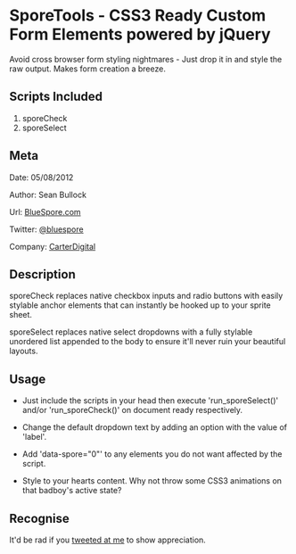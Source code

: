 SporeTools - CSS3 Ready Custom Form Elements powered by jQuery
==============================================================
Avoid cross browser form styling nightmares - Just drop it in and style the raw output. Makes form creation a breeze.



Scripts Included
----------        
1. sporeCheck 
2. sporeSelect



Meta
----------
Date:			05/08/2012

Author:			Sean Bullock

Url:			[BlueSpore.com](http://bluespore.com)               

Twitter:		[@bluespore](http://twitter.com/bluespore)

Company:		[CarterDigital](http://carterdigital.com.au/)



Description
----------
sporeCheck replaces native checkbox inputs and radio buttons with easily stylable anchor elements that can instantly be hooked up to your sprite sheet.


sporeSelect replaces native select dropdowns with a fully stylable unordered list appended to the body to ensure it'll never ruin your beautiful layouts.



Usage
----------
* Just include the scripts in your head then execute 'run_sporeSelect()' and/or 'run_sporeCheck()' on document ready respectively.

* Change the default dropdown text by adding an option with the value of 'label'.

* Add 'data-spore="0"' to any elements you do not want affected by the script.

* Style to your hearts content. Why not throw some CSS3 animations on that badboy's active state?



Recognise
----------
It'd be rad if you [tweeted at me](http://twitter.com/bluespore) to show appreciation.
